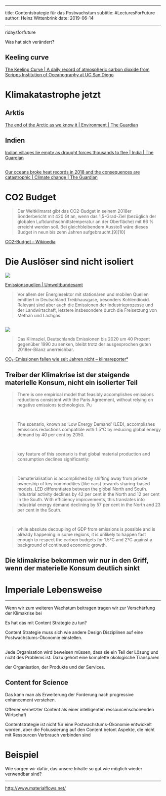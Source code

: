 
---
title: Contentstrategie für das Postwachstum
subtitle: #LecturesForFuture
author: Heinz Wittenbrink
date: 2019-06-14

---

ridaysforfuture

Was hat sich verändert?





## Keeling curve

[The Keeling Curve | A daily record of atmospheric carbon dioxide from Scripps Institution of Oceanography at UC San Diego](https://scripps.ucsd.edu/programs/keelingcurve/)


# Klimakatastrophe jetzt

## Arktis

[The end of the Arctic as we know it | Environment | The Guardian](https://www.theguardian.com/environment/2019/jun/07/oceans-demise-the-end-of-the-arctic-as-we-know-it)

## Indien

[Indian villages lie empty as drought forces thousands to flee | India | The Guardian](https://amp.theguardian.com/world/2019/jun/12/indian-villages-lie-empty-as-drought-forces-thousands-to-flee?__twitter_impression=true)

##

[Our oceans broke heat records in 2018 and the consequences are catastrophic | Climate change | The Guardian](https://www.theguardian.com/environment/climate-consensus-97-per-cent/2019/jan/16/our-oceans-broke-heat-records-in-2018-and-the-consequences-are-catastrophic)


# CO2 Budget

> Der Weltklimarat gibt das CO2-Budget in seinem 2018er Sonderbericht mit 420 Gt an, wenn das 1,5-Grad-Ziel (bezüglich der globalen Luftdurchschnittstemperatur an der Oberfläche) mit 66 % erreicht werden soll. Bei gleichbleibendem Ausstoß wäre dieses Budget in neun bis zehn Jahren aufgebraucht.[9][10]

[CO2-Budget – Wikipedia](https://de.m.wikipedia.org/wiki/CO2-Budget)






# Die Auslöser sind nicht isoliert

![](https://www.umweltbundesamt.de/sites/default/files/medien/361/bilder/tt_thg_crf_plus_1a_details_1.0_wide_h.png)

[Emissionsquellen | Umweltbundesamt](https://www.umweltbundesamt.de/themen/klima-energie/treibhausgas-emissionen/emissionsquellen#textpart-1)

> Vor allem der Energiesektor mit stationären und mobilen Quellen emittiert in Deutschland Treibhausgase, besonders Kohlendioxid. Relevant sind aber auch die Emissionen der Industrieprozesse und der Landwirtschaft, letztere insbesondere durch die Freisetzung von Methan und Lachgas.


##

![](https://www.klimareporter.de/images/karo3imgmanager/resized/101-200/8_Der_Weltmeister_ist_nackt6-199-960-10000-80.png)

> Das Klimaziel, Deutschlands Emissionen bis 2020 um 40 Prozent gegenüber 1990 zu senken, bleibt trotz der ausgesprochen guten 2018er-Bilanz unerreichbar.

[CO₂-Emissionen fallen wie seit Jahren nicht – klimareporter°](https://www.klimareporter.de/deutschland/co2-emissionen-fallen-wie-seit-jahren-nicht)




## Treiber der Klimakrise ist der steigende materielle Konsum, nicht ein isolierter Teil


> There is one empirical model that feasibly accomplishes emissions reductions consistent with the Paris Agreement, without relying on negative emissions technologies. Pu

​

> The scenario, known as ‘Low Energy Demand’ (LED), accomplishes emissions reductions compatible with 1.5°C by reducing global energy demand by 40 per cent by 2050.

​

> key feature of this scenario is that global material production and consumption declines significantly:

​

> Dematerialisation is accomplished by shifting away from private ownership of key commodities (like cars) towards sharing-based models. LED differentiates between the global North and South. Industrial activity declines by 42 per cent in the North and 12 per cent in the South. With efficiency improvements, this translates into industrial energy demand declining by 57 per cent in the North and 23 per cent in the South.

​

> while absolute decoupling of GDP from emissions is possible and is already happening in some regions, it is unlikely to happen fast enough to respect the carbon budgets for 1.5°C and 2°C against a background of continued economic growth.


## Die klimakrise bekommen wir nur in den Griff, wenn der materielle Konsum deutlich sinkt

# Imperiale Lebensweise

---

Wenn wir zum weiteren Wachstum beitragen tragen wir zur Verschärfung der Klimakrise bei

Es hat das mit Content Strategie zu tun?

Content Strategie muss sich wie andere Design Disziplinen auf eine Postwachstums-Ökonomie einstellen.



##

Jede Organisation wird beweisen müssen, dass sie ein Teil der Lösung und nicht des Problems ist. Dazu gehört eine komplette ökologische Transparen

 der Organisation, der Produkte und der Services.

## Content for Science

Das kann man als Erweiterung der Forderung nach progressive enhancement verstehen.

Offener vernetzter Content als einer intelligenten ressourcenschonenden Wirtschaft

Contentstrategie ist nicht für eine Postwachstums-Ökonomie entwickelt worden, aber die Fokussierung auf den Content betont Aspekte, die nicht mit Ressourcen Verbrauch verbinden sind

# Beispiel

Wie sorgen wir dafür, das unsere Inhalte so gut wie möglich wieder verwendbar sind?


---



http://www.materialflows.net/
